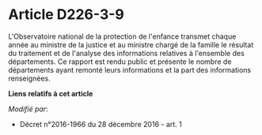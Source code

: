 # Article D226-3-9

L'Observatoire national de la protection de l'enfance transmet chaque année au ministre de la justice et au ministre chargé
de la famille le résultat du traitement et de l'analyse des informations relatives à l'ensemble des départements. Ce rapport
est rendu public et présente le nombre de départements ayant remonté leurs informations et la part des informations
renseignées.

**Liens relatifs à cet article**

_Modifié par_:

  - Décret n°2016-1966 du 28 décembre 2016 - art. 1

